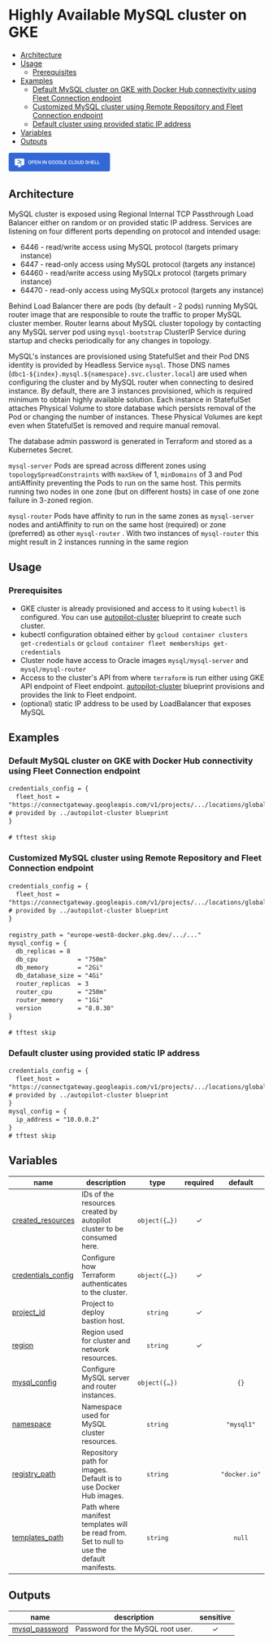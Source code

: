 # Highly Available MySQL cluster on GKE

<!-- BEGIN TOC -->
- [Architecture](#architecture)
- [Usage](#usage)
  - [Prerequisites](#prerequisites)
- [Examples](#examples)
  - [Default MySQL cluster on GKE with Docker Hub connectivity using Fleet Connection endpoint](#default-mysql-cluster-on-gke-with-docker-hub-connectivity-using-fleet-connection-endpoint)
  - [Customized MySQL cluster using Remote Repository and Fleet Connection endpoint](#customized-mysql-cluster-using-remote-repository-and-fleet-connection-endpoint)
  - [Default cluster using provided static IP address](#default-cluster-using-provided-static-ip-address)
- [Variables](#variables)
- [Outputs](#outputs)
<!-- END TOC -->

<a href="https://shell.cloud.google.com/cloudshell/editor?cloudshell_git_repo=https://github.com/GoogleCloudPlatform/cloud-foundation-fabric.git&cloudshell_tutorial=mysql/tutorial.md&cloudshell_git_branch=master&cloudshell_workspace=blueprints/gke/patterns&show=ide%2Cterminal">
<img width="200px" src="../../../../assets/images/cloud-shell-button.png">
</a>

## Architecture
MySQL cluster is exposed using Regional Internal TCP Passthrough Load Balancer either on random or on provided static IP address. Services are listening on four different ports depending on protocol and intended usage:
* 6446 - read/write access using MySQL protocol (targets primary instance)
* 6447 - read-only access using MySQL protocol (targets any instance)
* 64460 - read/write access using MySQLx protocol (targets primary instance)
* 64470 - read-only access using MySQLx protocol (targets any instance)

Behind Load Balancer there are pods (by default - 2 pods) running MySQL router image that are responsible to route the traffic to proper MySQL cluster member. Router learns about MySQL cluster topology by contacting any MySQL server pod using `mysql-bootstrap` ClusterIP Service during startup and checks periodically for any changes in topology. 

MySQL's instances are provisioned using StatefulSet and their Pod DNS identity is provided by Headless Service `mysql`. Those DNS names (`dbc1-${index}.mysql.${namespace}.svc.cluster.local`) are used when configuring the cluster and by MySQL router when connecting to desired instance. By default, there are 3 instances provisioned, which is required minimum to obtain highly available solution. Each instance in StatefulSet attaches Physical Volume to store database which persists removal of the Pod or changing the number of instances. These Physical Volumes are kept even when StatefulSet is removed and require manual removal.

The database admin password is generated in Terraform and stored as a Kubernetes Secret.

`mysql-server` Pods are spread across different zones using `topologySpreadConstraints`  with `maxSkew` of 1, `minDomains` of 3 and Pod antiAffinity preventing the Pods to run on the same host. This permits running two nodes in one zone (but on different hosts) in case of one zone failure in 3-zoned region.

`mysql-router` Pods have affinity to run in the same zones as `mysql-server` nodes and antiAffinity to run on the same host (required) or zone (preferred) as other `mysql-router` . With two instances of `mysql-router` this might result in 2 instances running in the same region

## Usage
### Prerequisites
* GKE cluster is already provisioned and access to it using `kubectl` is configured. You can use [autopilot-cluster](../autopilot-cluster) blueprint to create such cluster.
* kubectl configuration obtained either by `gcloud container clusters get-credentials` or `gcloud container fleet memberships get-credentials`
* Cluster node have access to Oracle images `mysql/mysql-server` and `mysql/mysql-router`
* Access to the cluster's API from where `terraform` is run either using GKE API endpoint of Fleet endpoint. [autopilot-cluster](../autopilot-cluster) blueprint provisions and provides the link to Fleet endpoint.
* (optional) static IP address to be used by LoadBalancer that exposes MySQL

## Examples
### Default MySQL cluster on GKE with Docker Hub connectivity using Fleet Connection endpoint
```hcl
credentials_config = {
  fleet_host = "https://connectgateway.googleapis.com/v1/projects/.../locations/global/gkeMemberships/..."  # provided by ../autopilot-cluster blueprint
}

# tftest skip
```

### Customized MySQL cluster using Remote Repository and Fleet Connection endpoint
```hcl
credentials_config = {
  fleet_host = "https://connectgateway.googleapis.com/v1/projects/.../locations/global/gkeMemberships/..."  # provided by ../autopilot-cluster blueprint
}

registry_path = "europe-west8-docker.pkg.dev/.../..."
mysql_config = {
  db_replicas = 8
  db_cpu           = "750m"
  db_memory        = "2Gi"
  db_database_size = "4Gi"
  router_replicas  = 3
  router_cpu       = "250m"
  router_memory    = "1Gi"
  version          = "8.0.30"
}

# tftest skip
```

### Default cluster using provided static IP address

```hcl
credentials_config = {
  fleet_host = "https://connectgateway.googleapis.com/v1/projects/.../locations/global/gkeMemberships/..."  # provided by ../autopilot-cluster blueprint
}
mysql_config = {
  ip_address = "10.0.0.2"
}
# tftest skip
```
<!-- BEGIN TFDOC -->
## Variables

| name | description | type | required | default |
|---|---|:---:|:---:|:---:|
| [created_resources](variables.tf#L17) | IDs of the resources created by autopilot cluster to be consumed here. | <code title="object&#40;&#123;&#10;  vpc_id    &#61; string&#10;  subnet_id &#61; string&#10;&#125;&#41;">object&#40;&#123;&#8230;&#125;&#41;</code> | ✓ |  |
| [credentials_config](variables.tf#L26) | Configure how Terraform authenticates to the cluster. | <code title="object&#40;&#123;&#10;  fleet_host &#61; optional&#40;string&#41;&#10;  kubeconfig &#61; optional&#40;object&#40;&#123;&#10;    context &#61; optional&#40;string&#41;&#10;    path    &#61; optional&#40;string, &#34;&#126;&#47;.kube&#47;config&#34;&#41;&#10;  &#125;&#41;&#41;&#10;&#125;&#41;">object&#40;&#123;&#8230;&#125;&#41;</code> | ✓ |  |
| [project_id](variables.tf#L69) | Project to deploy bastion host. | <code>string</code> | ✓ |  |
| [region](variables.tf#L74) | Region used for cluster and network resources. | <code>string</code> | ✓ |  |
| [mysql_config](variables.tf#L45) | Configure MySQL server and router instances. | <code title="object&#40;&#123;&#10;  db_cpu           &#61; optional&#40;string, &#34;500m&#34;&#41;&#10;  db_database_size &#61; optional&#40;string, &#34;10Gi&#34;&#41;&#10;  db_memory        &#61; optional&#40;string, &#34;1Gi&#34;&#41;&#10;  db_replicas      &#61; optional&#40;number, 3&#41;&#10;  ip_address       &#61; optional&#40;string&#41;&#10;  router_replicas  &#61; optional&#40;number, 2&#41; &#35; cannot be higher than number of the zones in region&#10;  router_cpu       &#61; optional&#40;string, &#34;500m&#34;&#41;&#10;  router_memory    &#61; optional&#40;string, &#34;2Gi&#34;&#41;&#10;  version          &#61; optional&#40;string, &#34;8.0.34&#34;&#41; &#35; latest is 8.0.34, originally was with 8.0.28 &#47; 8.0.27,&#10;&#125;&#41;">object&#40;&#123;&#8230;&#125;&#41;</code> |  | <code>&#123;&#125;</code> |
| [namespace](variables.tf#L62) | Namespace used for MySQL cluster resources. | <code>string</code> |  | <code>&#34;mysql1&#34;</code> |
| [registry_path](variables.tf#L79) | Repository path for images. Default is to use Docker Hub images. | <code>string</code> |  | <code>&#34;docker.io&#34;</code> |
| [templates_path](variables.tf#L86) | Path where manifest templates will be read from. Set to null to use the default manifests. | <code>string</code> |  | <code>null</code> |

## Outputs

| name | description | sensitive |
|---|---|:---:|
| [mysql_password](outputs.tf#L16) | Password for the MySQL root user. | ✓ |
<!-- END TFDOC -->
